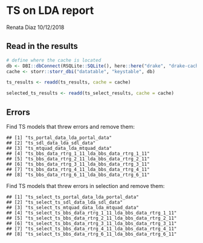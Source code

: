 TS on LDA report
================
Renata Diaz
10/12/2018

Read in the results
-------------------

``` r
# define where the cache is located
db <- DBI::dbConnect(RSQLite::SQLite(), here::here("drake", "drake-cache.sqlite"))
cache <- storr::storr_dbi("datatable", "keystable", db)

ts_results <- readd(ts_results, cache = cache)

selected_ts_results <- readd(ts_select_results, cache = cache)
```

Errors
------

Find TS models that threw errors and remove them:

    ## [1] "ts_portal_data_lda_portal_data"              
    ## [2] "ts_sdl_data_lda_sdl_data"                    
    ## [3] "ts_mtquad_data_lda_mtquad_data"              
    ## [4] "ts_bbs_data_rtrg_1_11_lda_bbs_data_rtrg_1_11"
    ## [5] "ts_bbs_data_rtrg_2_11_lda_bbs_data_rtrg_2_11"
    ## [6] "ts_bbs_data_rtrg_3_11_lda_bbs_data_rtrg_3_11"
    ## [7] "ts_bbs_data_rtrg_4_11_lda_bbs_data_rtrg_4_11"
    ## [8] "ts_bbs_data_rtrg_6_11_lda_bbs_data_rtrg_6_11"

Find TS models that threw errors in selection and remove them:

    ## [1] "ts_select_ts_portal_data_lda_portal_data"              
    ## [2] "ts_select_ts_sdl_data_lda_sdl_data"                    
    ## [3] "ts_select_ts_mtquad_data_lda_mtquad_data"              
    ## [4] "ts_select_ts_bbs_data_rtrg_1_11_lda_bbs_data_rtrg_1_11"
    ## [5] "ts_select_ts_bbs_data_rtrg_2_11_lda_bbs_data_rtrg_2_11"
    ## [6] "ts_select_ts_bbs_data_rtrg_3_11_lda_bbs_data_rtrg_3_11"
    ## [7] "ts_select_ts_bbs_data_rtrg_4_11_lda_bbs_data_rtrg_4_11"
    ## [8] "ts_select_ts_bbs_data_rtrg_6_11_lda_bbs_data_rtrg_6_11"
